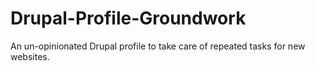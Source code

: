 # Drupal-Profile-Groundwork
An un-opinionated Drupal profile to take care of repeated tasks for new websites.
